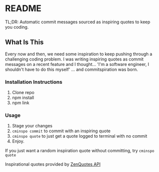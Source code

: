 # README

TL;DR: Automatic commit messages sourced as inspiring quotes to keep you coding.

## What Is This

Every now and then, we need some inspiration to keep pushing through a challenging coding problem.
I was writing inspiring quotes as commit messages on a recent feature and I thought...
'I'm a software engineer, I shouldn't have to do this myself'
... and commitspiration was born.

### Installation Instructions

1. Clone repo
2. npm install
3. npm link

### Usage

1. Stage your changes
2. `cminspo commit` to commit with an inspiring quote
3. `cminspo quote` to just get a quote logged to terminal with no commit
4. Enjoy.

If you just want a random inspiration quote without committing, try `cminspo quote`

Inspirational quotes provided by <a href="https://zenquotes.io/" target="_blank">ZenQuotes API</a>
